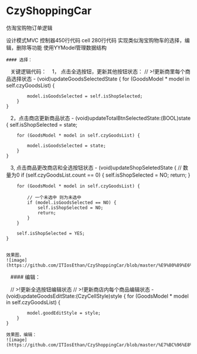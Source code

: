 # CzyShoppingCar
仿淘宝购物订单逻辑

设计模式MVC 控制器450行代码 cell 280行代码 实现类似淘宝购物车的选择，编辑，删除等功能
使用YYModel管理数据结构

    #### 选择：

    关键逻辑代码：
    1， 点击全选按钮，更新其他按钮状态：
    // >!更新商里每个商品选择状态
    - (void)updateGoodsSelectedState
    {
        for (GoodsModel * model in self.czyGoodsList) {

            model.isGoodsSelected = self.isShopSelected;
        }
    }
    
    2，点击商店更新商品状态
    - (void)updateTotalBtnSelectedState:(BOOL)state
    {
        self.isShopSelected = state;

        for (GoodsModel * model in self.czyGoodsList) {

            model.isGoodsSelected = state;
        }
    }
    
    3, 点击商品更改商店和全选按钮状态
    - (void)updateShopSeletedState
    {
        // 数量为0
        if (self.czyGoodsList.count == 0) {
            self.isShopSelected = NO;
            return;
        }

        for (GoodsModel * model in self.czyGoodsList) {

            // 一个未选中 则为未选中
            if (model.isGoodsSelected == NO) {
                self.isShopSelected = NO;
                return;
            }
        }

        self.isShopSelected = YES;
    }
    

    效果图，
    ![image](https://github.com/ITIosEthan/CzyShoppingCar/blob/master/%E9%80%89%E6%8B%A9.gif)

    
    #### 编辑：
    
    // >!更新全选按钮编辑状态
    // >!更新商店内每个商品编辑状态
    - (void)updateGoodsEditState:(CzyCellStyle)style
    {
        for (GoodsModel * model in self.czyGoodsList) {

            model.goodEditStyle = style;
        }
    }
    
    效果图，编辑：
    ![image](https://github.com/ITIosEthan/CzyShoppingCar/blob/master/%E7%BC%96%E8%BE%91.gif)

